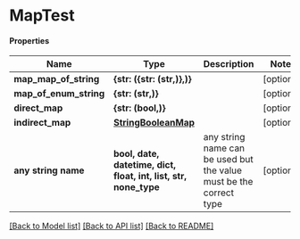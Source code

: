 # MapTest

#### Properties
Name | Type | Description | Notes
------------ | ------------- | ------------- | -------------
**map_map_of_string** | **{str: ({str: (str,)},)}** |  | [optional] 
**map_of_enum_string** | **{str: (str,)}** |  | [optional] 
**direct_map** | **{str: (bool,)}** |  | [optional] 
**indirect_map** | [**StringBooleanMap**](StringBooleanMap.md) |  | [optional] 
**any string name** | **bool, date, datetime, dict, float, int, list, str, none_type** | any string name can be used but the value must be the correct type | [optional]

[[Back to Model list]](../README.md#documentation-for-models) [[Back to API list]](../README.md#documentation-for-api-endpoints) [[Back to README]](../README.md)

